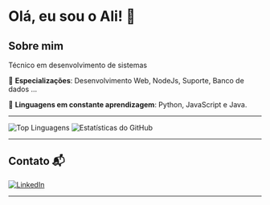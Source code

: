 # Olá, eu sou o Ali! 👋

## Sobre mim

Técnico em desenvolvimento de sistemas

🔹 **Especializações**: Desenvolvimento Web, NodeJs, Suporte, Banco de dados ...

🔹 **Linguagens em constante aprendizagem**: Python, JavaScript e Java.

---

![Top Linguagens](https://github-readme-stats.vercel.app/api/top-langs/?username=Ali2038&layout=compact&theme=radical)    ![Estatísticas do GitHub](https://github-readme-stats.vercel.app/api?username=Ali2038&show_icons=true&count_private=true&hide=prs&theme=radical)

---

## Contato 📬

<a href="https://www.linkedin.com/in/Ali2038" target="_blank">
  <img src="https://img.shields.io/badge/LinkedIn-Connect-0077B5?style=for-the-badge&logo=linkedin&logoColor=white" alt="LinkedIn"/>
</a>


---
